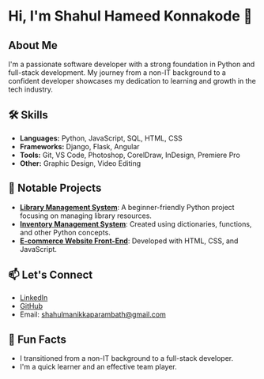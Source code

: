 # Hi, I'm Shahul Hameed Konnakode 👋

## About Me
I'm a passionate software developer with a strong foundation in Python and full-stack development. My journey from a non-IT background to a confident developer showcases my dedication to learning and growth in the tech industry.

## 🛠 Skills
- **Languages:** Python, JavaScript, SQL, HTML, CSS
- **Frameworks:** Django, Flask, Angular
- **Tools:** Git, VS Code, Photoshop, CorelDraw, InDesign, Premiere Pro
- **Other:** Graphic Design, Video Editing

## 🌟 Notable Projects
- **[Library Management System](https://github.com/shahul178/public_python)**: A beginner-friendly Python project focusing on managing library resources.
- **[Inventory Management System](https://github.com/shahul178/inventory)**: Created using dictionaries, functions, and other Python concepts.
- **[E-commerce Website Front-End](https://github.com/shahul178/public_python)**: Developed with HTML, CSS, and JavaScript.

## 📫 Let's Connect
- [LinkedIn](www.linkedin.com/in/shahul-hameed-konnakode-a04b38115)
- [GitHub](https://github.com/ShahulHameedKonnakode)
- Email: shahulmanikkaparambath@gmail.com

## 🚀 Fun Facts
- I transitioned from a non-IT background to a full-stack developer.
- I'm a quick learner and an effective team player.
